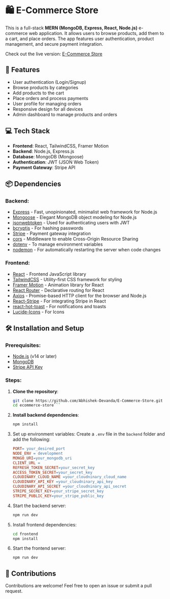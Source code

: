 # 🛍️ E-Commerce Store

This is a full-stack **MERN (MongoDB, Express, React, Node.js)** e-commerce web application. It allows users to browse products, add them to a cart, and place orders. The app features user authentication, product management, and secure payment integration.

Check out the live version: [E-Commerce Store](https://e-commerce-store-c5pq.onrender.com/)

## 🚀 Features

- User authentication (Login/Signup)
- Browse products by categories
- Add products to the cart
- Place orders and process payments
- User profile for managing orders
- Responsive design for all devices
- Admin dashboard to manage products and orders

## 💻 Tech Stack

- **Frontend**: React, TailwindCSS, Framer Motion
- **Backend**: Node.js, Express.js
- **Database**: MongoDB (Mongoose)
- **Authentication**: JWT (JSON Web Token)
- **Payment Gateway**: Stripe API

## 📦 Dependencies

### Backend:
- [Express](https://expressjs.com/) - Fast, unopinionated, minimalist web framework for Node.js
- [Mongoose](https://mongoosejs.com/) - Elegant MongoDB object modeling for Node.js
- [jsonwebtoken](https://www.npmjs.com/package/jsonwebtoken) - Used for authenticating users with JWT
- [bcryptjs](https://www.npmjs.com/package/bcryptjs) - For hashing passwords
- [Stripe](https://www.npmjs.com/package/stripe) - Payment gateway integration
- [cors](https://www.npmjs.com/package/cors) - Middleware to enable Cross-Origin Resource Sharing
- [dotenv](https://www.npmjs.com/package/dotenv) - To manage environment variables
- [nodemon](https://www.npmjs.com/package/nodemon) - For automatically restarting the server when code changes

### Frontend:
- [React](https://reactjs.org/) - Frontend JavaScript library
- [TailwindCSS](https://tailwindcss.com/) - Utility-first CSS framework for styling
- [Framer Motion](https://www.framer.com/motion/) - Animation library for React
- [React Router](https://reactrouter.com/) - Declarative routing for React
- [Axios](https://axios-http.com/) - Promise-based HTTP client for the browser and Node.js
- [React-Stripe](https://www.npmjs.com/package/@stripe/react-stripe-js) - For integrating Stripe in React
- [react-hot-toast](https://react-hot-toast.com/) - For notifications and toasts
- [Lucide-Icons](https://lucide.dev/) - For Icons

## 🛠️ Installation and Setup

### Prerequisites:
- [Node.js](https://nodejs.org/en/download/) (v14 or later)
- [MongoDB](https://www.mongodb.com/try/download/community)
- [Stripe API Key](https://stripe.com/docs/keys)

### Steps:

1. **Clone the repository**:
   ```bash
   git clone https://github.com/Abhishek-Devanda/E-Commerce-Store.git
   cd ecommerce-store```
   ```
2. **Install backend dependencies**:
   ```bash
   npm install
   ```
3. Set up environment variables: Create a ```.env``` file in the ```backend``` folder and add the following:
   ```makefile
   PORT= your_desired_port
   NODE_ENV = development
   MONGO_URI=your_mongodb_uri
   CLIENT_URL = 
   REFRESH_TOKEN_SECRET=your_secret_key
   ACCESS_TOKEN_SECRET=your_secret_key
   CLOUDINARY_CLOUD_NAME =your_cloudninary_cloud_name
   CLOUDINARY_API_KEY =your_cloudninary_api_key
   CLOUDINARY_API_SECRET =your_cloudninary_api_secret
   STRIPE_SECRET_KEY=your_stripe_secret_key
   STRIPE_PUBLIC_KEY=your_stripe_public_key
   ```
4. Start the backend server:
   ```bash
   npm run dev
   ```
5. Install frontend dependencies:
   ```bash
   cd frontend
   npm install
   ```
7. Start the frontend server:
   ```bash
   npm run dev
   ```
## 👏 Contributions
Contributions are welcome! Feel free to open an issue or submit a pull request.
